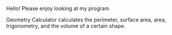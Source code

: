 Hello! Please enjoy looking at my program

Geometry Calculator calculates the perimeter, surface area, area, trigonometry, and the volume of a certain shape.
